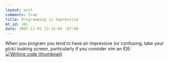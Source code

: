```yaml
--- 
layout: post
comments: true
title: Programming is Impressive
mt_id: 161
date: 2007-11-02 23:14:06 -07:00
---
```

When you program you tend to have an impressive (or confusing, take your pick) looking screen, particularly if you consider vim an IDE:
<a href='http://dinomite.net/wp-content/uploads/2007/11/screen.png' title='Writing code'><img src='http://dinomite.net/wp-content/uploads/2007/11/screen-thumb.png' alt='Writing code (thumbnail)' /></a>
